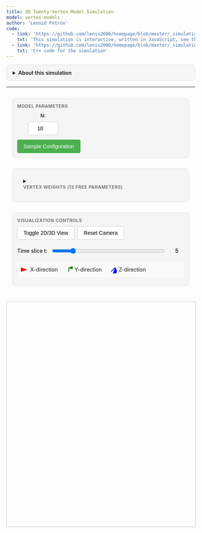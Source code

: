 ```yaml
---
title: 3D Twenty-Vertex Model Simulation
model: vertex-models
author: 'Leonid Petrov'
code:
  - link: 'https://github.com/lenis2000/homepage/blob/master/_simulations/vertex_models/2025-08-29-3d-20vertex.md'
    txt: 'This simulation is interactive, written in JavaScript, see the source code of this page at the link'
  - link: 'https://github.com/lenis2000/homepage/blob/master/_simulations/vertex_models/2025-08-29-3d-20vertex.cpp'
    txt: 'C++ code for the simulation'
---
```


<style>
  /* Interface container and responsive layout */
  .interface-container {
    display: grid;
    gap: 16px;
    padding: 16px;
    max-width: 1400px;
    margin: 0 auto;
  }

  /* Desktop layout */
  @media (min-width: 768px) {
    .interface-container {
      grid-template-columns: repeat(2, 1fr);
    }

    .control-group.full-width,
    .full-width {
      grid-column: 1 / -1;
    }
  }

  /* Mobile layout */
  @media (max-width: 767px) {
    .interface-container {
      grid-template-columns: 1fr;
    }
  }

  /* Visual grouping */
  .control-group {
    background: #f5f5f5;
    border: 1px solid #e0e0e0;
    border-radius: 8px;
    padding: 12px;
    margin-bottom: 12px;
  }

  .control-group-title {
    font-size: 12px;
    font-weight: 600;
    color: #666;
    margin-bottom: 8px;
    text-transform: uppercase;
    letter-spacing: 0.5px;
  }

  /* Canvas styling */
  #slice-canvas {
    width: 100%;
    max-width: 800px;
    height: 600px;
    border: 1px solid #ccc;
    display: block;
    margin: 0 auto;
  }

  #three-container {
    width: 100%;
    max-width: 1200px;
    height: 700px;
    margin: 0 auto;
    border: 1px solid #ccc;
    display: none;
  }

  /* Parameter grid layout */
  .parameters-grid {
    display: grid;
    grid-template-columns: repeat(3, 1fr);
    gap: 16px;
    margin-bottom: 12px;
  }

  .param-item {
    display: flex;
    flex-direction: column;
    align-items: center;
    gap: 6px;
  }

  .param-item label {
    font-weight: 600;
    font-size: 13px;
    color: #333;
    text-align: center;
    min-height: 20px;
    display: flex;
    align-items: center;
  }

  .param-item input {
    width: 80px;
    text-align: center;
  }

  .button-row {
    display: flex;
    gap: 8px;
    flex-wrap: wrap;
  }

  /* Consistent input styling */
  input[type="number"],
  input[type="range"],
  select {
    height: 36px;
    padding: 0 12px;
    border: 1px solid #d0d0d0;
    border-radius: 4px;
    font-size: 14px;
    transition: border-color 0.2s;
  }

  input[type="range"] {
    padding: 0;
  }

  input[type="number"]:focus,
  select:focus {
    outline: none;
    border-color: #4CAF50;
  }

  /* Button improvements */
  button {
    height: 36px;
    padding: 0 16px;
    border: 1px solid #d0d0d0;
    border-radius: 4px;
    background: white;
    font-size: 14px;
    cursor: pointer;
    transition: all 0.2s;
    white-space: nowrap;
  }

  button:hover {
    background: #f5f5f5;
    border-color: #999;
  }

  button:active {
    background: #e0e0e0;
  }

  /* Primary action buttons */
  button.primary {
    background: #4CAF50;
    color: white;
    border-color: #4CAF50;
  }

  button.primary:hover {
    background: #45a049;
  }

  /* Progress bar */
  .progress-container {
    width: 100%;
    height: 20px;
    background: #f0f0f0;
    border-radius: 10px;
    overflow: hidden;
    margin: 10px 0;
    display: none;
  }

  .progress-bar {
    height: 100%;
    background: #4CAF50;
    width: 0%;
    transition: width 0.3s ease;
  }

  /* T-slider styling */
  .slider-container {
    display: flex;
    align-items: center;
    gap: 10px;
    margin: 10px 0;
  }

  .slider-container label {
    font-weight: 500;
  }

  .slider-container input[type="range"] {
    flex: 1;
  }

  .slider-value {
    min-width: 40px;
    text-align: center;
    font-weight: 600;
  }

  /* Legend */
  .legend {
    display: flex;
    gap: 20px;
    margin: 10px 0;
    padding: 10px;
    background: #fafafa;
    border-radius: 8px;
    flex-wrap: wrap;
  }

  .legend-item {
    display: flex;
    align-items: center;
    gap: 5px;
  }

  .arrow-icon {
    width: 20px;
    height: 20px;
  }

  /* Mobile optimizations */
  @media (max-width: 767px) {
    .parameters-grid {
      grid-template-columns: repeat(2, 1fr);
      gap: 12px;
    }
    
    .param-item label {
      font-size: 12px;
    }
    
    .param-item input {
      width: 70px;
    }
    
    #slice-canvas {
      height: 400px;
    }
    
    #three-container {
      height: 400px;
    }
  }

  /* Very small screens */
  @media (max-width: 480px) {
    .parameters-grid {
      grid-template-columns: 1fr;
    }
    
    .param-item input {
      width: 100px;
    }
  }

  /* Vertex configuration display */
  .vertex-config-display {
    font-family: monospace;
    font-size: 11px;
    background: #f8f8f8;
    padding: 8px;
    border-radius: 4px;
    margin-top: 10px;
    max-height: 200px;
    overflow-y: auto;
  }

  /* Details styling */
  details {
    border: 1px solid #e0e0e0;
    border-radius: 8px;
    overflow: hidden;
    margin-bottom: 16px;
  }

  details > summary {
    padding: 12px 16px;
    background: #f5f5f5;
    font-weight: 600;
    cursor: pointer;
    user-select: none;
  }

  details[open] > summary {
    border-bottom: 1px solid #e0e0e0;
  }

  details > .content {
    padding: 16px;
    background: white;
  }
</style>

<script src="/js/three.min.js"></script>
<script src="/js/OrbitControls.js"></script>
<script src="/js/2025-08-29-3d-20vertex.js"></script>

<details id="about-simulation-details">
<summary>About this simulation</summary>
<div class="content">

This simulation demonstrates the <strong>twenty-vertex model</strong> introduced by Bufetov and Zografos (work in progress).
The model consists of a 3D lattice where arrows are placed on edges, always pointing in positive coordinate directions.
Each vertex has 8 possible incoming arrow configurations and 8 possible outgoing configurations, with conservation of arrow count through each vertex.

<br><br>
The model has 20 vertex types: 2 deterministic (000→000 and 111→111) and 18 stochastic configurations with tuneable weights.
The sampling proceeds in time slices where t = x + y + z, with boundary conditions: empty in xz and yz planes, full in xy plane.

</div>
</details>

---

<!-- Controls for the simulation -->
<div class="interface-container">

<!-- Main Parameters -->
<div class="control-group full-width">
  <div class="control-group-title">Model Parameters</div>
  <div class="parameters-grid">
    <div class="param-item">
      <label for="N">N:</label>
      <input type="number" id="N" value="10" min="2" max="300" style="width: 80px;">
    </div>
  </div>
  <div class="button-row">
    <button id="sample" class="primary">Sample Configuration</button>
  </div>
  <div class="progress-container" id="progress-container">
    <div class="progress-bar" id="progress-bar"></div>
  </div>
</div>

<!-- Vertex Weights -->
<details class="control-group full-width">
  <summary><div class="control-group-title">Vertex Weights (12 Free Parameters)</div></summary>
  <div class="content">
    <div class="parameters-grid">
      <div class="param-item">
        <label for="w0">100→100:</label>
        <input type="number" id="w0" value="0.333" step="0.001" min="0" style="width: 80px;">
      </div>
      <div class="param-item">
        <label for="w1">100→010:</label>
        <input type="number" id="w1" value="0.333" step="0.001" min="0" style="width: 80px;">
      </div>
      <div class="param-item">
        <label for="w2">010→100:</label>
        <input type="number" id="w2" value="0.333" step="0.001" min="0" style="width: 80px;">
      </div>
      <div class="param-item">
        <label for="w3">010→010:</label>
        <input type="number" id="w3" value="0.333" step="0.001" min="0" style="width: 80px;">
      </div>
      <div class="param-item">
        <label for="w4">001→100:</label>
        <input type="number" id="w4" value="0.333" step="0.001" min="0" style="width: 80px;">
      </div>
      <div class="param-item">
        <label for="w5">001→010:</label>
        <input type="number" id="w5" value="0.333" step="0.001" min="0" style="width: 80px;">
      </div>
      <div class="param-item">
        <label for="w6">110→110:</label>
        <input type="number" id="w6" value="0.333" step="0.001" min="0" style="width: 80px;">
      </div>
      <div class="param-item">
        <label for="w7">110→101:</label>
        <input type="number" id="w7" value="0.333" step="0.001" min="0" style="width: 80px;">
      </div>
      <div class="param-item">
        <label for="w8">101→110:</label>
        <input type="number" id="w8" value="0.333" step="0.001" min="0" style="width: 80px;">
      </div>
      <div class="param-item">
        <label for="w9">101→101:</label>
        <input type="number" id="w9" value="0.333" step="0.001" min="0" style="width: 80px;">
      </div>
      <div class="param-item">
        <label for="w10">011→110:</label>
        <input type="number" id="w10" value="0.333" step="0.001" min="0" style="width: 80px;">
      </div>
      <div class="param-item">
        <label for="w11">011→101:</label>
        <input type="number" id="w11" value="0.333" step="0.001" min="0" style="width: 80px;">
      </div>
    </div>
    <div style="margin-top: 10px; font-size: 12px; color: #666;">
      Note: These 12 parameters, along with sum-to-one constraints, determine all 18 stochastic vertex weights.
      The notation abc→def means incoming arrows from directions (x,y,z) and outgoing to (x,y,z), where 1=arrow present.
    </div>
  </div>
</details>

<!-- Visualization Controls -->
<div class="control-group full-width">
  <div class="control-group-title">Visualization Controls</div>
  <div class="button-row">
    <button id="toggle-view">Toggle 2D/3D View</button>
    <button id="reset-camera">Reset Camera</button>
  </div>
  <div class="slider-container">
    <label for="t-slider">Time slice t:</label>
    <input type="range" id="t-slider" min="0" max="30" value="5" style="flex: 1;">
    <span class="slider-value" id="t-value">5</span>
  </div>
  <div class="legend">
    <div class="legend-item">
      <svg class="arrow-icon" viewBox="0 0 20 20">
        <line x1="5" y1="10" x2="15" y2="10" stroke="red" stroke-width="2" marker-end="url(#arrowhead-x)"/>
        <defs>
          <marker id="arrowhead-x" markerWidth="10" markerHeight="7" refX="9" refY="3.5" orient="auto">
            <polygon points="0 0, 10 3.5, 0 7" fill="red"/>
          </marker>
        </defs>
      </svg>
      <span>X-direction</span>
    </div>
    <div class="legend-item">
      <svg class="arrow-icon" viewBox="0 0 20 20">
        <line x1="10" y1="15" x2="10" y2="5" stroke="green" stroke-width="2" marker-end="url(#arrowhead-y)"/>
        <defs>
          <marker id="arrowhead-y" markerWidth="7" markerHeight="10" refX="3.5" refY="1" orient="auto">
            <polygon points="0 10, 3.5 0, 7 10" fill="green"/>
          </marker>
        </defs>
      </svg>
      <span>Y-direction</span>
    </div>
    <div class="legend-item">
      <svg class="arrow-icon" viewBox="0 0 20 20">
        <line x1="5" y1="15" x2="15" y2="5" stroke="blue" stroke-width="2" marker-end="url(#arrowhead-z)"/>
        <defs>
          <marker id="arrowhead-z" markerWidth="10" markerHeight="10" refX="9" refY="3" orient="auto">
            <polygon points="0 7, 10 3, 7 10" fill="blue"/>
          </marker>
        </defs>
      </svg>
      <span>Z-direction</span>
    </div>
  </div>
</div>

</div> <!-- End interface-container -->

<!-- 2D Slice Visualization (default) -->
<canvas id="slice-canvas"></canvas>

<!-- 3D Visualization (hidden) -->
<div id="three-container">
  <canvas id="three-canvas"></canvas>
</div>

<script>
// Check if Module is defined before setting onRuntimeInitialized
if (typeof Module === 'undefined') {
    console.error('Module is not defined. Make sure the WASM JavaScript file is loaded correctly.');
    window.Module = { onRuntimeInitialized: function() {} };
}

Module.onRuntimeInitialized = async function() {
    // WASM Interface Class
    class WASMInterface {
        constructor() {
            this.ready = false;
            this.N = 10;
            this.weights = new Float64Array(12);
            this.weights.fill(1.0/3.0);
            this.arrows = new Uint32Array(); // Will hold packed arrow data
            this.filledCubes = new Uint32Array(); // Will hold packed cube data
        }

        async initialize() {
            if (typeof Module === 'undefined') {
                throw new Error('Module is not defined. WASM JavaScript file may not be loaded.');
            }
            if (typeof Module.cwrap !== 'function') {
                throw new Error('Module.cwrap is not a function. WASM module may not be properly initialized.');
            }

            // Wrap exported functions
            this.initializeModel = Module.cwrap('initializeModel', 'number', ['number', 'number'], {async: true});
            this.sampleConfiguration = Module.cwrap('sampleConfiguration', 'number', [], {async: true});
            this.exportArrows = Module.cwrap('exportArrows', 'number', [], {async: true});
            this.exportFilledCubes = Module.cwrap('exportFilledCubes', 'number', [], {async: true});
            this.updateWeights = Module.cwrap('updateWeights', 'number', ['number'], {async: true});
            this.freeString = Module.cwrap('freeString', null, ['number']);
            this.getProgress = Module.cwrap('getProgress', 'number', []);

            this.ready = true;
        }

        async initModel(N, weights) {
            if (!this.ready) throw new Error('WASM not ready');

            this.N = N;
            this.weights = weights;

            try {
                // Check if Module._malloc and HEAPF64 are available
                if (typeof Module._malloc !== 'function' || typeof Module.HEAPF64 === 'undefined') {
                    // Use alternative allocation method via ccall
                    const ptr = await Module.ccall('initializeModel', 'number', 
                        ['number', 'array'], 
                        [N, weights],
                        {async: true}
                    );
                    
                    if (!ptr) {
                        throw new Error('initializeModel returned null pointer');
                    }
                    const jsonStr = Module.UTF8ToString(ptr);
                    this.freeString(ptr);

                    const result = JSON.parse(jsonStr);
                    if (result.error) {
                        throw new Error(result.error);
                    }
                    return result;
                } else {
                    // Allocate memory for weights array
                    const weightsPtr = Module._malloc(12 * 8); // 12 doubles
                    const heap64 = new Float64Array(Module.HEAPF64.buffer, weightsPtr, 12);
                    heap64.set(weights);

                    const ptr = await this.initializeModel(N, weightsPtr);
                    Module._free(weightsPtr);

                    if (!ptr) {
                        throw new Error('initializeModel returned null pointer');
                    }
                    const jsonStr = Module.UTF8ToString(ptr);
                    this.freeString(ptr);

                    const result = JSON.parse(jsonStr);
                    if (result.error) {
                        throw new Error(result.error);
                    }

                    return result;
                }
            } catch (error) {
                throw new Error(`Initialization failed: ${error.message}`);
            }
        }

        async sample() {
            if (!this.ready) throw new Error('WASM not ready');

            try {
                const ptr = await this.sampleConfiguration();
                const jsonStr = Module.UTF8ToString(ptr);
                this.freeString(ptr);

                const result = JSON.parse(jsonStr);
                if (result.error) {
                    throw new Error(result.error);
                }

                // Get arrow and cube data
                await this.refreshArrows();
                await this.refreshFilledCubes(); // Also fetch cube data
                return result;
            } catch (error) {
                throw new Error(`Sampling failed: ${error.message}`);
            }
        }

        async refreshArrows() {
            try {
                const ptr = await this.exportArrows();
                const jsonStr = Module.UTF8ToString(ptr);
                this.freeString(ptr);

                const result = JSON.parse(jsonStr);
                if (result.ptr && result.count > 0) {
                    // Create a view into the WASM heap for the arrow data
                    this.arrows = new Uint32Array(Module.HEAPU32.buffer, result.ptr, result.count);
                } else {
                    this.arrows = new Uint32Array(); // Empty
                }
            } catch (error) {
                console.error('Failed to refresh arrows:', error);
                this.arrows = new Uint32Array();
            }
        }

        async refreshFilledCubes() {
            try {
                const ptr = await this.exportFilledCubes();
                const jsonStr = Module.UTF8ToString(ptr);
                this.freeString(ptr);

                const result = JSON.parse(jsonStr);
                if (result.ptr && result.count > 0) {
                    this.filledCubes = new Uint32Array(Module.HEAPU32.buffer, result.ptr, result.count);
                } else {
                    this.filledCubes = new Uint32Array();
                }
            } catch (error) {
                console.error('Failed to refresh filled cubes:', error);
                this.filledCubes = new Uint32Array();
            }
        }

        async updateWeightsWasm(weights) {
            if (!this.ready) throw new Error('WASM not ready');

            this.weights = weights;

            try {
                // Check if Module._malloc and HEAPF64 are available
                if (typeof Module._malloc !== 'function' || typeof Module.HEAPF64 === 'undefined') {
                    // Use alternative allocation method via ccall
                    const ptr = await Module.ccall('updateWeights', 'number', 
                        ['array'], 
                        [weights],
                        {async: true}
                    );
                    
                    const jsonStr = Module.UTF8ToString(ptr);
                    this.freeString(ptr);

                    const result = JSON.parse(jsonStr);
                    if (result.error) {
                        throw new Error(result.error);
                    }
                    return result;
                } else {
                    // Allocate memory for weights array
                    const weightsPtr = Module._malloc(12 * 8); // 12 doubles
                    const heap64 = new Float64Array(Module.HEAPF64.buffer, weightsPtr, 12);
                    heap64.set(weights);

                    const ptr = await this.updateWeights(weightsPtr);
                    Module._free(weightsPtr);

                    const jsonStr = Module.UTF8ToString(ptr);
                    this.freeString(ptr);

                    const result = JSON.parse(jsonStr);
                    if (result.error) {
                        throw new Error(result.error);
                    }

                    return result;
                }
            } catch (error) {
                throw new Error(`Weight update failed: ${error.message}`);
            }
        }

        getArrows() {
            return this.arrows; // This is now a Uint32Array
        }

        getFilledCubes() {
            return this.filledCubes; // Add this new getter
        }
    }

    // 2D Slice Visualizer
    class SliceVisualizer {
        constructor(canvas) {
            this.canvas = canvas;
            this.ctx = canvas.getContext('2d');
            this.t = 5;
            this.N = 10;
            this.arrows = [];
        }

        setT(t) {
            this.t = t;
        }

        draw(arrows, N) {
            this.N = N;
            this.arrows = arrows;

            // Set canvas size
            const width = 800;
            const height = 600;
            const dpr = window.devicePixelRatio || 1;
            this.canvas.width = width * dpr;
            this.canvas.height = height * dpr;
            this.canvas.style.width = width + 'px';
            this.canvas.style.height = height + 'px';
            this.ctx.scale(dpr, dpr);

            // Clear canvas
            this.ctx.fillStyle = 'white';
            this.ctx.fillRect(0, 0, width, height);

            // Find all arrows crossing the plane x + y + z = t + 0.5
            const crossingArrows = [];
            for (const packedArrow of arrows) {
                // Unpack data: x(10 bits), y(10 bits), z(10 bits), dir(2 bits)
                const arrow = {
                    x: (packedArrow >> 22) & 0x3FF,
                    y: (packedArrow >> 12) & 0x3FF,
                    z: (packedArrow >> 2) & 0x3FF,
                    dir: packedArrow & 0x3
                };

                const startT = arrow.x + arrow.y + arrow.z;
                const endT = startT + 1;
                
                // Check if arrow crosses the plane
                if (startT <= this.t + 0.5 && endT > this.t + 0.5) {
                    crossingArrows.push(arrow);
                }
            }

            // Project arrows onto 2D plane
            // Use projection: (x, y, z) -> (x - z/2, y - z/2)
            const scale = Math.min(width, height) / (N * 1.5);
            const offsetX = width / 2 - (N * scale) / 2;
            const offsetY = height / 2 - (N * scale) / 2;

            // Draw grid
            this.ctx.strokeStyle = '#e0e0e0';
            this.ctx.lineWidth = 0.5;
            for (let i = 0; i <= N; i++) {
                // Horizontal lines
                this.ctx.beginPath();
                this.ctx.moveTo(offsetX, offsetY + i * scale);
                this.ctx.lineTo(offsetX + N * scale, offsetY + i * scale);
                this.ctx.stroke();

                // Vertical lines
                this.ctx.beginPath();
                this.ctx.moveTo(offsetX + i * scale, offsetY);
                this.ctx.lineTo(offsetX + i * scale, offsetY + N * scale);
                this.ctx.stroke();
            }

            // Draw arrows
            this.ctx.lineWidth = 2;
            for (const arrow of crossingArrows) {
                // Calculate intersection point with plane
                const t_frac = (this.t + 0.5 - (arrow.x + arrow.y + arrow.z));
                let px = arrow.x;
                let py = arrow.y;
                let pz = arrow.z;
                
                if (arrow.dir === 0) px += t_frac;
                else if (arrow.dir === 1) py += t_frac;
                else pz += t_frac;

                // Project to 2D
                const x2d = offsetX + (px - pz * 0.3) * scale;
                const y2d = offsetY + (py - pz * 0.3) * scale;

                // Draw arrow as a circle with direction indicator
                if (arrow.dir === 0) {
                    this.ctx.fillStyle = 'red';
                    this.ctx.strokeStyle = 'red';
                } else if (arrow.dir === 1) {
                    this.ctx.fillStyle = 'green';
                    this.ctx.strokeStyle = 'green';
                } else {
                    this.ctx.fillStyle = 'blue';
                    this.ctx.strokeStyle = 'blue';
                }

                this.ctx.beginPath();
                this.ctx.arc(x2d, y2d, 4, 0, 2 * Math.PI);
                this.ctx.fill();

                // Draw direction indicator
                const arrowLen = 15;
                let dx = 0, dy = 0;
                if (arrow.dir === 0) dx = arrowLen;
                else if (arrow.dir === 1) dy = -arrowLen;
                else { dx = -arrowLen * 0.5; dy = -arrowLen * 0.5; }

                this.ctx.beginPath();
                this.ctx.moveTo(x2d, y2d);
                this.ctx.lineTo(x2d + dx, y2d + dy);
                this.ctx.stroke();

                // Arrowhead
                this.ctx.beginPath();
                if (arrow.dir === 0) {
                    this.ctx.moveTo(x2d + dx, y2d + dy);
                    this.ctx.lineTo(x2d + dx - 5, y2d + dy - 3);
                    this.ctx.lineTo(x2d + dx - 5, y2d + dy + 3);
                } else if (arrow.dir === 1) {
                    this.ctx.moveTo(x2d + dx, y2d + dy);
                    this.ctx.lineTo(x2d + dx - 3, y2d + dy + 5);
                    this.ctx.lineTo(x2d + dx + 3, y2d + dy + 5);
                } else {
                    this.ctx.moveTo(x2d + dx, y2d + dy);
                    this.ctx.lineTo(x2d + dx + 5, y2d + dy);
                    this.ctx.lineTo(x2d + dx, y2d + dy + 5);
                }
                this.ctx.closePath();
                this.ctx.fill();
            }

            // Draw info text
            this.ctx.fillStyle = 'black';
            this.ctx.font = '14px sans-serif';
            this.ctx.fillText(`Slice at t = ${this.t + 0.5} (${crossingArrows.length} arrows)`, 10, 20);
        }
    }

    // 3D Visualizer
    class Visualizer3D {
        constructor(container) {
            this.container = container;
            this.N = 10;
            
            // Three.js setup
            this.scene = new THREE.Scene();
            this.scene.background = new THREE.Color(0xffffff);

            // Camera
            this.camera = new THREE.PerspectiveCamera(
                45,
                container.clientWidth / container.clientHeight,
                0.1,
                1000
            );
            this.camera.position.set(30, 30, 30);
            this.camera.lookAt(0, 0, 0);

            // Renderer
            this.renderer = new THREE.WebGLRenderer({
                canvas: document.getElementById('three-canvas'),
                antialias: true
            });
            this.renderer.setSize(container.clientWidth, container.clientHeight);

            // Controls
            this.controls = new THREE.OrbitControls(this.camera, this.renderer.domElement);
            this.controls.enableDamping = true;
            this.controls.dampingFactor = 0.05;

            // Lighting
            const ambientLight = new THREE.AmbientLight(0xffffff, 0.6);
            this.scene.add(ambientLight);

            const directionalLight = new THREE.DirectionalLight(0xffffff, 0.4);
            directionalLight.position.set(10, 10, 10);
            this.scene.add(directionalLight);

            // Arrow group
            this.arrowGroup = new THREE.Group();
            this.scene.add(this.arrowGroup);

            // Grid helper
            this.gridHelper = new THREE.GridHelper(20, 20, 0x888888, 0xcccccc);
            this.scene.add(this.gridHelper);

            // Handle window resize
            window.addEventListener('resize', () => this.handleResize());

            // Start animation loop
            this.animate();
        }

        handleResize() {
            const width = this.container.clientWidth;
            const height = this.container.clientHeight;

            this.camera.aspect = width / height;
            this.camera.updateProjectionMatrix();

            this.renderer.setSize(width, height);
        }

        draw(arrows, filledCubes, N) {
            this.N = N;

            // Clear existing arrows
            while(this.arrowGroup.children.length > 0) {
                const child = this.arrowGroup.children[0];
                if (child.geometry) child.geometry.dispose();
                if (child.material) child.material.dispose();
                this.arrowGroup.remove(child);
            }

            // Create line geometry for all arrows
            const vertices = [];
            const colors = [];

            // Add lines
            for (const packedArrow of arrows) {
                // Unpack data
                const x = (packedArrow >> 22) & 0x3FF;
                const y = (packedArrow >> 12) & 0x3FF;
                const z = (packedArrow >> 2) & 0x3FF;
                const dir = packedArrow & 0x3;

                let startPos = new THREE.Vector3(x, z, y); // Note y/z swap for THREE.js coordinate system
                let endPos = startPos.clone();

                if (dir === 0) { // X direction
                    endPos.x += 1;
                } else if (dir === 1) { // Y direction
                    endPos.z += 1;
                } else { // Z direction
                    endPos.y += 1;
                }

                // Add vertices
                vertices.push(startPos.x, startPos.y, startPos.z);
                vertices.push(endPos.x, endPos.y, endPos.z);

                // Add colors for both vertices
                let color = new THREE.Color();
                if (dir === 0) {
                    color.setRGB(1, 0, 0); // Red for X
                } else if (dir === 1) {
                    color.setRGB(0, 1, 0); // Green for Y
                } else {
                    color.setRGB(0, 0, 1); // Blue for Z
                }
                
                colors.push(color.r, color.g, color.b);
                colors.push(color.r, color.g, color.b);
            }

            // Create geometry for lines
            const lineGeometry = new THREE.BufferGeometry();
            lineGeometry.setAttribute('position', new THREE.Float32BufferAttribute(vertices, 3));
            lineGeometry.setAttribute('color', new THREE.Float32BufferAttribute(colors, 3));

            // Create material for lines
            const lineMaterial = new THREE.LineBasicMaterial({ 
                vertexColors: true,
                linewidth: 2
            });

            // Create line segments
            const lines = new THREE.LineSegments(lineGeometry, lineMaterial);
            this.arrowGroup.add(lines);

            // Add cubes from C++ detection
            this.addCubes(filledCubes);

            // Center the view
            const center = N / 2;
            this.arrowGroup.position.set(-center, 0, -center);
            this.controls.target.set(0, center/2, 0);
            this.controls.update();
        }

        addCubes(filledCubes) {
            if (filledCubes.length === 0) return;

            // Use InstancedMesh for performance with many cubes
            const cubeGeometry = new THREE.BoxGeometry(1.0, 1.0, 1.0);
            const cubeMaterial = new THREE.MeshPhongMaterial({
                color: 0xffff00,
                transparent: true,
                opacity: 0.3
            });
            const cubeMesh = new THREE.InstancedMesh(cubeGeometry, cubeMaterial, filledCubes.length);

            const matrix = new THREE.Matrix4();
            for (let i = 0; i < filledCubes.length; i++) {
                const packedCube = filledCubes[i];
                // Unpack: x(10 bits), y(10 bits), z(10 bits)
                const x = (packedCube >> 20) & 0x3FF;
                const y = (packedCube >> 10) & 0x3FF;
                const z = packedCube & 0x3FF;
                
                // Position cube at center of the 1x1x1 cell
                matrix.setPosition(x + 0.5, z + 0.5, y + 0.5); // y/z swap
                cubeMesh.setMatrixAt(i, matrix);
            }
            
            this.arrowGroup.add(cubeMesh);
        }

        animate() {
            requestAnimationFrame(() => this.animate());
            this.controls.update();
            this.renderer.render(this.scene, this.camera);
        }

        resetCamera() {
            this.camera.position.set(30, 30, 30);
            this.controls.target.set(0, this.N/4, 0);
            this.controls.update();
        }
    }

    // Main application
    const wasmInterface = new WASMInterface();
    const sliceViz = new SliceVisualizer(document.getElementById('slice-canvas'));
    const viz3D = new Visualizer3D(document.getElementById('three-container'));
    
    let currentView = '2d'; // '2d' or '3d'
    let progressInterval = null;

    // Initialize WASM
    async function init() {
        try {
            await wasmInterface.initialize();
            console.log('WASM initialized successfully');
            
            // Initialize with default parameters
            const weights = new Float64Array(12);
            weights.fill(1.0/3.0);
            await wasmInterface.initModel(10, weights);
            
            // Initial sample
            await sampleAndDraw();
        } catch (error) {
            console.error('Failed to initialize WASM:', error);
            alert('Failed to initialize simulation. Please refresh the page.');
        }
    }

    // Sample and draw
    async function sampleAndDraw() {
        try {
            // Show progress bar
            const progressContainer = document.getElementById('progress-container');
            const progressBar = document.getElementById('progress-bar');
            progressContainer.style.display = 'block';
            progressBar.style.width = '0%';

            // Start progress monitoring
            progressInterval = setInterval(() => {
                const progress = wasmInterface.getProgress();
                progressBar.style.width = progress + '%';
            }, 100);

            // Sample configuration
            await wasmInterface.sample();

            // Stop progress monitoring
            clearInterval(progressInterval);
            progressBar.style.width = '100%';
            setTimeout(() => {
                progressContainer.style.display = 'none';
            }, 500);

            // Draw
            const arrows = wasmInterface.getArrows();
            const filledCubes = wasmInterface.getFilledCubes(); // Get cube data
            const N = wasmInterface.N;

            if (currentView === '2d') {
                sliceViz.draw(arrows, N);
            } else {
                viz3D.draw(arrows, filledCubes, N); // Pass cubes to 3D view
            }
        } catch (error) {
            console.error('Sampling failed:', error);
            alert('Sampling failed: ' + error.message);
            clearInterval(progressInterval);
            document.getElementById('progress-container').style.display = 'none';
        }
    }

    // Event handlers
    document.getElementById('sample').addEventListener('click', async () => {
        // Get current parameters
        const N = parseInt(document.getElementById('N').value);
        const weights = new Float64Array(12);
        for (let i = 0; i < 12; i++) {
            weights[i] = parseFloat(document.getElementById('w' + i).value);
        }
        
        // Update t-slider max value
        const tSlider = document.getElementById('t-slider');
        tSlider.max = 3 * N - 1;
        
        try {
            // Reinitialize with current parameters
            await wasmInterface.initModel(N, weights);
            // Sample new configuration
            await sampleAndDraw();
        } catch (error) {
            console.error('Sampling failed:', error);
            alert('Sampling failed: ' + error.message);
        }
    });

    document.getElementById('toggle-view').addEventListener('click', () => {
        if (currentView === '2d') {
            currentView = '3d';
            document.getElementById('slice-canvas').style.display = 'none';
            document.getElementById('three-container').style.display = 'block';
            viz3D.handleResize();
            viz3D.draw(wasmInterface.getArrows(), wasmInterface.getFilledCubes(), wasmInterface.N);
        } else {
            currentView = '2d';
            document.getElementById('slice-canvas').style.display = 'block';
            document.getElementById('three-container').style.display = 'none';
            sliceViz.draw(wasmInterface.getArrows(), wasmInterface.N);
        }
    });

    document.getElementById('reset-camera').addEventListener('click', () => {
        if (currentView === '3d') {
            viz3D.resetCamera();
        }
    });

    document.getElementById('t-slider').addEventListener('input', (e) => {
        const t = parseInt(e.target.value);
        document.getElementById('t-value').textContent = t;
        sliceViz.setT(t);
        if (currentView === '2d') {
            sliceViz.draw(wasmInterface.getArrows(), wasmInterface.N);
        }
    });

    // Initialize on load
    init();
};
</script>